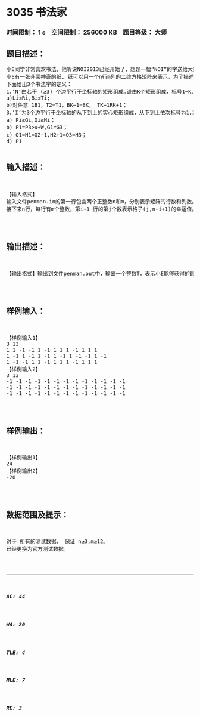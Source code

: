 # 3035 书法家   
### 时间限制： 1 s&nbsp;&nbsp;&nbsp;&nbsp;空间限制： 256000 KB&nbsp;&nbsp;&nbsp;&nbsp;题目等级： 大师  
## 题目描述：  

<pre>
小E同学非常喜欢书法，他听说NOI2013已经开始了，想题一幅“NOI”的字送给大家。
小E有一张非常神奇的纸, 纸可以用一个n行m列的二维方格矩阵来表示，为了描述方便，我们定义矩阵左下角方格坐标为(1,1)，右上角方格坐标为(m,n);矩阵的每个方格有一个整数的幸运值。在格子上面写字可以增加大家的幸运度，幸运度的大小恰好是所有被笔写到的方格的幸运值之和。现在你要在上面写上’N’, ’O’, ’I’三个字母。
下面给出3个书法字的定义：
1、’N’由若干 (≥3) 个边平行于坐标轴的矩形组成.设由K个矩形组成，标号1~K,第i个矩形的左下角方格坐标设为(Li,Bi),右上角设为(Ri,Ti),要求满足：
a)Li≤Ri,Bi≤Ti;
b)对任意 1<i≤K，有 Li=Ri−1+1；
c)对任意 3≤i<K，有 Bi−1−1≤Ti≤Ti−1，Bi≤Bi−1；
d)B2>B1，T2=T1，BK−1=BK， TK−1<TK；
2、’O’由一个大矩形A，挖去一个小矩形B得到，这两个矩形的边都平行于坐标轴。设大矩形A左下角的方格坐标为(u,v),长为W，宽为H，则小矩形B满足左下角方格坐标为(u+1,v+1),长W-2，宽H-2；要求满足：
a) W≥3,H≥3；
b) u>RK+1；
3、’I’为3个边平行于坐标轴的从下到上的实心矩形组成，从下到上依次标号为1,2,3，第i个矩形的左下角格子坐标设为(Pi,Qi),右上角格子坐标设为(Gi,Hi);要求满足：
a) Pi≤Gi,Qi≤Hi；
b) P1=P3>u+W,G1=G3；
c) Q1=H1=Q2−1,H2+1=Q3=H3；
d) P1<P2≤G2<G1.
下图是一个’N’, ’O’, ’I’的例子。
另外，所有画的图形均不允许超过纸张的边界。现在小E想要知道，他能画出的最大幸运度是多少。

</pre>
  
  
## 输入描述：  

<pre>
【输入格式】  
输入文件penman.in的第一行包含两个正整数n和m，分别表示矩阵的行数和列数。  
接下来n行，每行有m个整数，第i+1 行的第j个数表示格子(j,n−i+1)的幸运值。
</pre>
  
  
## 输出描述：  

<pre>
【输出格式】输出到文件penman.out中，输出一个整数T，表示小E能够获得的最大幸运度。
</pre>
  
  
## 样例输入：  

<pre>
【样例输入1】  
3 13  
1 1 -1 -1 1 -1 1 1 1 -1 1 1 1  
1 -1 1 -1 1 -1 1 -1 1 -1 -1 1 -1  
1 -1 -1 1 1 -1 1 1 1 -1 1 1 1
【样例输入2】  
3 13  
-1 -1 -1 -1 -1 -1 -1 -1 -1 -1 -1 -1 -1  
-1 -1 -1 -1 -1 -1 -1 -1 -1 -1 -1 -1 -1  
-1 -1 -1 -1 -1 -1 -1 -1 -1 -1 -1 -1 -1
</pre>
  
  
## 样例输出：  

<pre>
【样例输出1】  
24
【样例输出2】
-20
</pre>
  
  
## 数据范围及提示：  

<pre>
对于 所有的测试数据， 保证 n≥3,m≥12。
已经更换为官方测试数据。
</pre>
  
  
***  

##### AC: 44  
##### WA: 20  
##### TLE: 4  
##### MLE: 7  
##### RE: 3  

